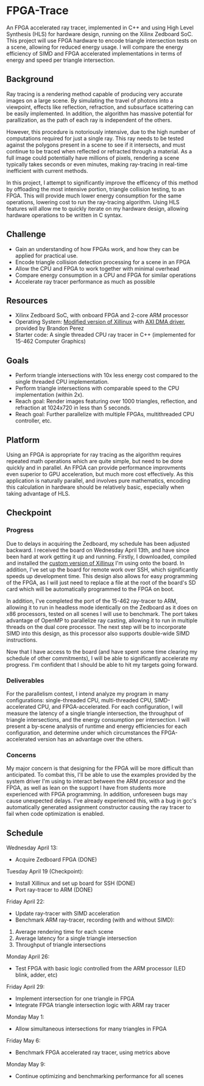 # FPGA-Trace

An FPGA accelerated ray tracer, implemented in C++ and using High Level Synthesis (HLS) for hardware design, running on the Xilinx Zedboard SoC.
This project will use FPGA hardware to encode triangle intersection tests on a scene, allowing for reduced energy usage. I will compare the energy efficiency of SIMD and FPGA accelerated implementations in terms of energy and speed per triangle intersection.

## Background

Ray tracing is a rendering method capable of producing very accurate images on a large scene.
By simulating the travel of photons into a viewpoint, effects like reflection, refraction, and subsurface scattering can be easily implemented.
In addition, the algorithm has massive potential for parallization, as the path of each ray is independent of the others.

However, this procedure is notoriously intensive, due to the high number of computations required for just a single ray. This ray needs to be tested against the polygons present in a scene to see if it intersects, and must continue to be traced when reflected or refracted through a material. As a full image could potentially have millions of pixels, rendering a scene typically takes seconds or even minutes, making ray-tracing in real-time inefficient with current methods.

In this project, I attempt to significantly improve the efficency of this method by offloading the most intensive portion, triangle collision testing, to an FPGA. This will provide much lower energy consumption for the same operations, lowering cost to run the ray-tracing algorithm.
Using HLS features will allow me to quickly iterate on my hardware design, allowing hardware operations to be written in C syntax.

## Challenge

* Gain an understanding of how FPGAs work, and how they can be applied for practical use.
* Encode triangle collision detection processing for a scene in an FPGA
* Allow the CPU and FPGA to work together with minimal overhead
* Compare energy consumption in a CPU and FPGA for similar operations
* Accelerate ray tracer performance as much as possible

## Resources

* Xilinx Zedboard SoC, with onboard FPGA and 2-core ARM processor
* Operating System: [Modified version of Xillinux](https://github.com/bperez77/zynq_linux) with [AXI DMA driver](https://github.com/bperez77/zynq_linux), provided by Brandon Perez
* Starter code: A single threaded CPU ray tracer in C++ (implemented for 15-462 Computer Graphics)

## Goals

* Perform triangle intersections with 10x less energy cost compared to the single threaded CPU implementation.
* Perform triangle intersections with comparable speed to the CPU implementation (within 2x).
* Reach goal: Render images featuring over 1000 triangles, reflection, and refraction at 1024x720 in less than 5 seconds.
* Reach goal: Further parallelize with multiple FPGAs, multithreaded CPU controller, etc.

## Platform

Using an FPGA is appropriate for ray tracing as the algorithm requires repeated math operations which are quite simple, but need to be done quickly and in parallel. An FPGA can provide performance improvments even superior to GPU acceleration, but much more cost effectively. As this application is naturally parallel, and involves pure mathematics, encoding this calculation in hardware should be relatively basic, especially when taking advantage of HLS.

## Checkpoint

### Progress

Due to delays in acquiring the Zedboard, my schedule has been adjusted backward. I received the board on Wednesday April 13th, and have since been hard at work getting it up and running.
Firstly, I downloaded, compiled and installed the [custom version of Xillinux](https://github.com/bperez77/zynq_linux/wiki) I'm using onto the board. In addition, I've set up the board for remote work over SSH, which significantly speeds up development time.
This design also allows for easy programming of the FPGA, as I will just need to replace a file at the root of the board's SD card which will be automatically programmed to the FPGA on boot.

In addition, I've completed the port of the 15-462 ray-tracer to ARM, allowing it to run in headless mode identically on the Zedboard as it does on x86 processors, tested on all scenes I will use to benchmark.
The port takes advantage of OpenMP to parallelize ray casting, allowing it to run in multiple threads on the dual core processor.
The next step will be to incorporate SIMD into this design, as this processor also supports double-wide SIMD instructions.

Now that I have access to the board (and have spent some time clearing my schedule of other commitments), I will be able to significantly accelerate my progress. I'm confident that I should be able to hit my targets going forward.

### Deliverables

For the parallelism contest, I intend analyze my program in many configurations: single-threaded CPU, multi-threaded CPU, SIMD-accelerated CPU, and FPGA-accelerated.
For each configuration, I will measure the latency of a single triangle intersection, the throughput of triangle intersections, and the energy consumption per intersection.
I will present a by-scene analysis of runtime and energy efficiencies for each configuration, and determine under which circumstances the FPGA-accelerated version has an advantage over the others.

### Concerns

My major concern is that designing for the FPGA will be more difficult than anticipated.
To combat this, I'll be able to use the examples provided by the system driver I'm using to interact between the ARM processor and the FPGA, as well as lean on the support I have from students more experienced with FPGA programming.
In addition, unforeseen bugs may cause unexpected delays.
I've already experienced this, with a bug in gcc's automatically generated assignment constructor causing the ray tracer to fail when code optimization is enabled.

## Schedule

Wednesday April 13:

* Acquire Zedboard FPGA (DONE)

Tuesday April 19 (Checkpoint):

* Install Xillinux and set up board for SSH (DONE)
* Port ray-tracer to ARM (DONE)

Friday April 22:

* Update ray-tracer with SIMD acceleration
* Benchmark ARM ray-tracer, recording (with and without SIMD):

1. Average rendering time for each scene
2. Average latency for a single triangle intersection
3. Throughput of triangle intersections

Monday April 26:

* Test FPGA with basic logic controlled from the ARM processor (LED blink, adder, etc)

Friday April 29:

* Implement intersection for one triangle in FPGA
* Integrate FPGA triangle intersection logic with ARM ray tracer

Monday May 1:

* Allow simultaneous intersections for many triangles in FPGA

Friday May 6:

* Benchmark FPGA accelerated ray tracer, using metrics above

Monday May 9:

* Continue optimizing and benchmarking performance for all scenes
